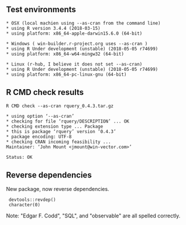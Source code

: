 


## Test environments

    * OSX (local machien using --as-cran from the command line)
    * using R version 3.4.4 (2018-03-15)
    * using platform: x86_64-apple-darwin15.6.0 (64-bit)

    * Windows ( win-builder.r-project.org uses --as-cran )
    * using R Under development (unstable) (2018-05-05 r74699)
    * using platform: x86_64-w64-mingw32 (64-bit)
    
    * Linux (r-hub, I believe it does not set --as-cran)
    * using R Under development (unstable) (2018-05-05 r74699)
    * using platform: x86_64-pc-linux-gnu (64-bit)
   
## R CMD check results

    R CMD check --as-cran rquery_0.4.3.tar.gz 

    * using option ‘--as-cran’
    * checking for file ‘rquery/DESCRIPTION’ ... OK
    * checking extension type ... Package
    * this is package ‘rquery’ version ‘0.4.3’
    * package encoding: UTF-8
    * checking CRAN incoming feasibility ...
    Maintainer: ‘John Mount <jmount@win-vector.com>’

    Status: OK

## Reverse dependencies

New package, now reverse dependencies.

     devtools::revdep()
     character(0)
     
     
Note: "Edgar F. Codd", "SQL", and "observable" are all spelled correctly.
